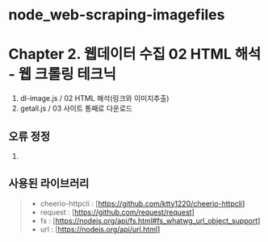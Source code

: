 # node_web-scraping-imagefiles

Chapter 2. 웹데이터 수집 02 HTML 해석 - 웹 크롤링 테크닉
============
1. dl-image.js / 02 HTML 해석(링크와 이미지추출)
1. getall.js / 03 사이트 통째로 다운로드


## 오류 정정
1. 

## 사용된 라이브러리
> - cheerio-httpcli : [https://github.com/ktty1220/cheerio-httpcli]
> - request : [https://github.com/request/request]
> - fs : [https://nodejs.org/api/fs.html#fs_whatwg_url_object_support]
> - url : [https://nodejs.org/api/url.html]
